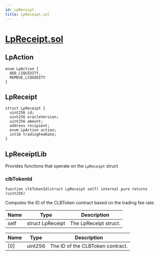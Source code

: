 ```yaml
---
id: LpReceipt
title: LpReceipt.sol
---
```

# [LpReceipt.sol](https://github.com/chromatic-protocol/contracts/tree/main/contracts/core/libraries/LpReceipt.sol)

## LpAction

```solidity
enum LpAction {
  ADD_LIQUIDITY,
  REMOVE_LIQUIDITY
}
```

## LpReceipt

```solidity
struct LpReceipt {
  uint256 id;
  uint256 oracleVersion;
  uint256 amount;
  address recipient;
  enum LpAction action;
  int16 tradingFeeRate;
}
```

## LpReceiptLib

Provides functions that operate on the `LpReceipt` struct

### clbTokenId

```solidity
function clbTokenId(struct LpReceipt self) internal pure returns (uint256)
```

Computes the ID of the CLBToken contract based on the trading fee rate.

| Name | Type | Description |
| ---- | ---- | ----------- |
| self | struct LpReceipt | The LpReceipt struct. |

| Name | Type | Description |
| ---- | ---- | ----------- |
| [0] | uint256 | The ID of the CLBToken contract. |

